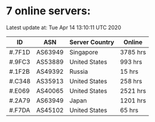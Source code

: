 # 7 online servers:

Latest update at: Tue Apr 14 13:10:11 UTC 2020

| ID | ASN | Server Country | Online |
| -- | --- | -------------- | ------ |
| #.7F1D | AS63949 | Singapore | 3785 hrs |
| #.9FC3 | AS53889 | United States | 993 hrs |
| #.1F2B | AS49392 | Russia | 15 hrs |
| #.C348 | AS35913 | United States | 258 hrs |
| #.E069 | AS40065 | United States | 2521 hrs |
| #.2A79 | AS63949 | Japan | 1201 hrs |
| #.F7DA | AS45102 | United States | 65 hrs |

